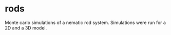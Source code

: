 rods
====

Monte carlo simulations of a nematic rod system.
Simulations were run for a 2D and a 3D model.
